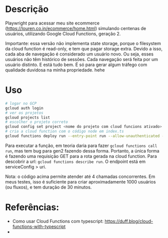 # Descrição

Playwright para acessar meu site ecommerce (https://louren.co.in/ecommerce/home.html) simulando centenas de usuários,
utilizando Google Cloud Functions, geração 2.

Importante: essa versão não implementa state storage, porque o filesystem da cloud function é read-only, e tem que
pagar storage extra. Devido a isso, cada aba de navegação é considerado um usuário novo. Ou seja, esses usuários
não têm histórico de sessões. Cada navegação será feita por um usuário distinto. E está tudo bem. É só para gerar
algum tráfego com qualidade duvidosa na minha propriedade. hehe


# Uso

```bash
# logar no GCP
gcloud auth login
# ver os projetos
gcloud projects list
# escolher o projeto correto
gcloud config set project <nome do projeto com cloud funcions ativado>
# cria a cloud function com o código node em index.ts
gcloud functions deploy run --entry-point run --allow-unauthenticated --trigger-http --runtime nodejs16 --memory=1G --region=us-central1 --max-instances=4 --timeout=3600 --gen2
```

Para executar a função, em teoria daria para fazer `gcloud functions call run`, mas tem bug para gen2 fazendo dessa forma.
Portanto, a única forma é fazendo uma requisição GET para a rota gerada na cloud function. Para descobrir a url: `gcloud functions describe run`.
O endpoint está em serviceConfig > uri.


Nota: o código acima permite atender até 4 chamadas concorrentes. Em meus testes, isso é suficiente para criar
aproximadamente 1000 usuários (ou fluxos), e tem duração de 30 minutos.


# Referências:

- Como usar Cloud Functions com typescript: https://duff.blog/cloud-functions-with-typescript
- 
